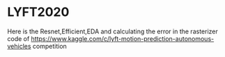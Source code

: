# LYFT2020

Here is the Resnet,Efficient,EDA and calculating the error in the rasterizer code of https://www.kaggle.com/c/lyft-motion-prediction-autonomous-vehicles competition
